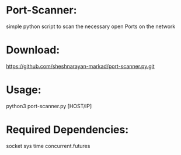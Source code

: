 # Port-Scanner:

simple python script to scan the necessary open Ports on the network 

# Download:
https://github.com/sheshnarayan-markad/port-scanner.py.git

# Usage:
python3 port-scanner.py [HOST/IP]

# Required Dependencies:
socket
sys
time
concurrent.futures
